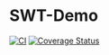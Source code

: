SWT-Demo
=======
[![CI](https://github.com/hpi-swa-teaching/GitHub-API/actions/workflows/ci.yml/badge.svg)](https://github.com/hpi-swa-teaching/GitHub-API/actions/workflows/ci.yml)
[![Coverage Status](https://coveralls.io/repos/github/hpi-swa-teaching/SWT-Demo/badge.svg?branch=master)](https://coveralls.io/github/hpi-swa-teaching/SWT-Demo)
